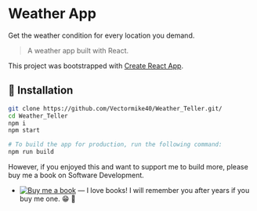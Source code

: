 # Weather App

Get the weather condition for every location you demand.



> A weather app built with React.

This project was bootstrapped with [Create React App](https://github.com/facebook/create-react-app).

## :book: Installation

```sh
git clone https://github.com/Vectormike40/Weather_Teller.git/
cd Weather_Teller
npm i
npm start

# To build the app for production, run the following command:
npm run build
```

However, if you enjoyed this and want to support me to build more, please buy me a book on Software Development.

- [![Buy me a book][badge_amazon]][amazon] — I love books! I will remember you after years if you buy me one. :grin: :book:



[badge_amazon]: https://www.google.com/url?sa=i&source=images&cd=&ved=2ahUKEwjb0YeUkqLhAhVvAmMBHYkiBKYQjRx6BAgBEAU&url=http%3A%2F%2Ffreeiconshop.com%2Ficon%2Favailable-on-amazon-button%2F&psig=AOvVaw1mndpPWxHqcOpV0-92_9kD&ust=1553769922031894

[amazon]: https://www.amazon.com/gp/product/1593279507/ref=s9_acsd_cartx_bw_c_x_4_w?pf_rd_m=ATVPDKIKX0DER&pf_rd_s=merchandised-search-10&pf_rd_r=940RJSH9B7FKYKH4Y7YD&pf_rd_t=101&pf_rd_p=a48686f2-3e3e-43da-91b7-756c8330420e&pf_rd_i=283155